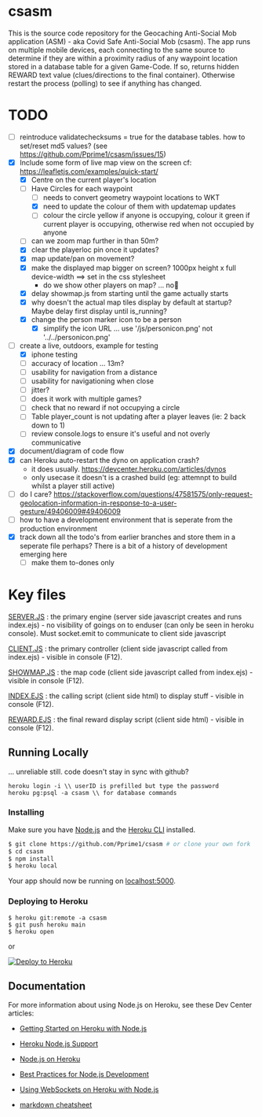 # csasm
This is the source code repository for the Geocaching Anti-Social Mob application (ASM) - aka Covid Safe Anti-Social Mob (csasm).
The app runs on multiple mobile devices, each connecting to the same source to determine if they are within a proximity radius of any waypoint location stored in a database table for a given Game-Code.
If so, returns hidden REWARD text value (clues/directions to the final container). Otherwise restart the process (polling) to see if anything has changed.


# TODO
- [ ] reintroduce validatechecksums = true for the database tables. how to set/reset md5 values? (see https://github.com/Pprime1/csasm/issues/15)
- [x] Include some form of live map view on the screen cf: https://leafletjs.com/examples/quick-start/
  - [x] Centre on the current player's location
  - [ ] Have Circles for each waypoint
    - [ ] needs to convert geometry waypoint locations to WKT
    - [x] need to update the colour of them with updatemap updates
    - [ ] colour the circle yellow if anyone is occupying, colour it green if current player is occupying, otherwise red when not occupied by anyone
  - [ ] can we zoom map further in than 50m?
  - [x] clear the playerloc pin once it updates?
  - [x] map update/pan on movement?
  - [x] make the displayed map bigger on screen? 1000px height x full device-width ==> set in the css stylesheet
      - do we show other players on map? ... no:sleeping_bed:
  - [x] delay showmap.js from starting until the game actually starts
  - [x] why doesn't the actual map tiles display by default at startup? Maybe delay first display until is_running? 
  - [x] change the person marker icon to be a person 
    - [x] simplify the icon URL ... use '/js/personicon.png' not '../../personicon.png' 
- [ ] create a live, outdoors, example for testing
  - [x] iphone testing
  - [ ] accuracy of location ... 13m?
  - [ ] usability for navigation from a distance
  - [ ] usability for navigationing when close
  - [ ] jitter?
  - [ ] does it work with multiple games?
  - [ ] check that no reward if not occupying a circle
  - [ ] Table player_count is not updating after a player leaves (ie: 2 back down to 1)
  - [ ] review console.logs to ensure it's useful and not overly communicative
- [x] document/diagram of code flow
- [x] can Heroku auto-restart the dyno on application crash?
   - it does usually. https://devcenter.heroku.com/articles/dynos
   - only usecase it doesn't is a crashed build (eg: attemnpt to build whilst a player still active)
- [ ] do I care? https://stackoverflow.com/questions/47581575/only-request-geolocation-information-in-response-to-a-user-gesture/49406009#49406009
- [ ] how to have a development environment that is seperate from the production environment
- [x] track down all the todo's from earlier branches and store them in a seperate file perhaps? There is a bit of a history of development emerging here
    - [ ] make them to-dones only

# Key files

[SERVER.JS](/server.js) : the primary engine (server side javascript creates and runs index.ejs) - no visibility of goings on to enduser (can only be seen in heroku console). Must socket.emit to communicate to client side javascript

[CLIENT.JS](/public/js/client.js) : the primary controller (client side javascript called from index.ejs) - visible in console (F12). 

[SHOWMAP.JS](/public/js/showmap.js) : the map code (client side javascript called from index.ejs) - visible in console (F12). 

[INDEX.EJS](/views/pages/index.ejs) : the calling script (client side html) to display stuff  - visible in console (F12).

[REWARD.EJS](/views/pages/reward.ejs) : the final reward display script (client side html) - visible in console (F12).



## Running Locally 
... unreliable still. code doesn't stay in sync with github?

```
heroku login -i \\ userID is prefilled but type the password
heroku pg:psql -a csasm \\ for database commands
```

### Installing
Make sure you have [Node.js](http://nodejs.org/) and the [Heroku CLI](https://cli.heroku.com/) installed.

```sh
$ git clone https://github.com/Pprime1/csasm # or clone your own fork
$ cd csasm
$ npm install
$ heroku local
```
Your app should now be running on [localhost:5000](http://localhost:5000/).

### Deploying to Heroku

```
$ heroku git:remote -a csasm
$ git push heroku main
$ heroku open
```
or

[![Deploy to Heroku](https://www.herokucdn.com/deploy/button.png)](https://heroku.com/deploy)

## Documentation

For more information about using Node.js on Heroku, see these Dev Center articles:

- [Getting Started on Heroku with Node.js](https://devcenter.heroku.com/articles/getting-started-with-nodejs)
- [Heroku Node.js Support](https://devcenter.heroku.com/articles/nodejs-support)
- [Node.js on Heroku](https://devcenter.heroku.com/categories/nodejs)
- [Best Practices for Node.js Development](https://devcenter.heroku.com/articles/node-best-practices)
- [Using WebSockets on Heroku with Node.js](https://devcenter.heroku.com/articles/node-websockets)

- [markdown cheatsheet](https://github.com/tchapi/markdown-cheatsheet/blob/master/README.md)
